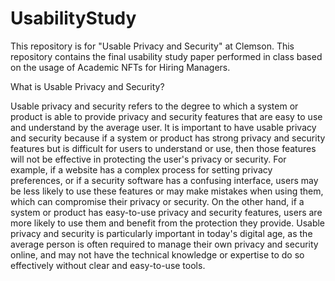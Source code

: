 # UsabilityStudy
This repository is for "Usable Privacy and Security" at Clemson. 
This repository contains the final usability study paper performed in class based on the usage of Academic NFTs for Hiring Managers.

What is Usable Privacy and Security?

Usable privacy and security refers to the degree to which a system or product is able to provide privacy and security features that are easy to use and understand by the average user. 
It is important to have usable privacy and security because if a system or product has strong privacy and security features but is difficult for users to understand or use, then those features will not be effective in protecting the user's privacy or security.
For example, if a website has a complex process for setting privacy preferences, or if a security software has a confusing interface, users may be less likely to use these features or may make mistakes when using them, which can compromise their privacy or security.
On the other hand, if a system or product has easy-to-use privacy and security features, users are more likely to use them and benefit from the protection they provide.
Usable privacy and security is particularly important in today's digital age, as the average person is often required to manage their own privacy and security online, and may not have the technical knowledge or expertise to do so effectively without clear and easy-to-use tools.
